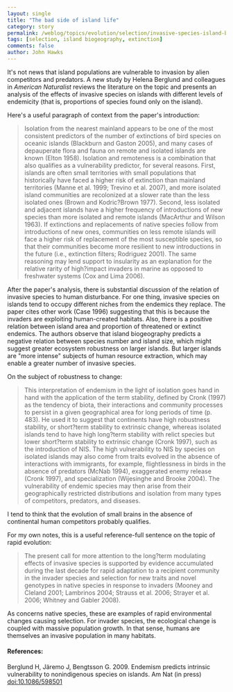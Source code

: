```yaml
---
layout: single 
title: "The bad side of island life" 
category: story
permalink: /weblog/topics/evolution/selection/invasive-species-island-biogeography-robustness-2009.html
tags: [selection, island biogeography, extinction] 
comments: false 
author: John Hawks 
---
```


It's not news that island populations are vulnerable to invasion by alien competitors and predators. A new study by Helena Berglund and colleagues in <i>American Naturalist</i> reviews the literature on the topic and presents an analysis of the effects of invasive species on islands with different levels of endemicity (that is, proportions of species found only on the island). 

Here's a useful paragraph of context from the paper's introduction: 

<blockquote>Isolation from the nearest mainland appears to be one of the most consistent predictors of the number of extinctions of bird species on oceanic islands (Blackburn and Gaston 2005), and many cases of depauperate flora and fauna on remote and isolated islands are known (Elton 1958). Isolation and remoteness is a combination that also qualifies as a vulnerability predictor, for several reasons. First, islands are often small territories with small populations that historically have faced a higher risk of extinction than mainland territories (Manne et al. 1999; Trevino et al. 2007), and more isolated island communities are recolonized at a slower rate than the less isolated ones (Brown and Kodric?Brown 1977). Second, less isolated and adjacent islands have a higher frequency of introductions of new species than more isolated and remote islands (MacArthur and Wilson 1963). If extinctions and replacements of native species follow from introductions of new ones, communities on less remote islands will face a higher risk of replacement of the most susceptible species, so that their communities become more resilient to new introductions in the future (i.e., extinction filters; Rodriguez 2001). The same reasoning may lend support to insularity as an explanation for the relative rarity of high?impact invaders in marine as opposed to freshwater systems (Cox and Lima 2006).</blockquote>

After the paper's analysis, there is substantial discussion of the relation of invasive species to human disturbance. For one thing, invasive species on islands tend to occupy different niches from the endemics they replace. The paper cites other work (Case 1996) suggesting that this is because the invaders are exploiting human-created habitats. Also, there is a positive relation between island area and proportion of threatened or extinct endemics. The authors observe that island biogeography predicts a negative relation between species number and island size, which might suggest greater ecosystem robustness on larger islands. But larger islands are "more intense" subjects of human resource extraction, which may enable a greater number of invasive species. 

On the subject of robustness to change: 

<blockquote>This interpretation of endemism in the light of isolation goes hand in hand with the application of the term stability, defined by Cronk (1997) as the tendency of biota, their interactions and community processes to persist in a given geographical area for long periods of time (p. 483). He used it to suggest that continents have high robustness stability, or short?term stability to extrinsic change, whereas isolated islands tend to have high long?term stability with relict species but lower short?term stability to extrinsic change (Cronk 1997), such as the introduction of NIS. The high vulnerability to NIS by species on isolated islands may also come from traits evolved in the absence of interactions with immigrants, for example, flightlessness in birds in the absence of predators (McNab 1994), exaggerated enemy release (Cronk 1997), and specialization (Wijesinghe and Brooke 2004). The vulnerability of endemic species may then arise from their geographically restricted distributions and isolation from many types of competitors, predators, and diseases.</blockquote>

I tend to think that the evolution of small brains in the absence of continental human competitors probably qualifies. 


For my own notes, this is a useful reference-full sentence on the topic of rapid evolution: 

<blockquote>The present call for more attention to the long?term modulating effects of invasive species is supported by evidence accumulated during the last decade for rapid adaptation to a recipient community in the invader species and selection for new traits and novel genotypes in native species in response to invaders (Mooney and Cleland 2001; Lambrinos 2004; Strauss et al. 2006; Strayer et al. 2006; Whitney and Gabler 2008).</blockquote>

As concerns native species, these are examples of rapid environmental changes causing selection. For invader species, the ecological change is coupled with massive population growth. In that sense, humans are themselves an invasive population in many habitats. 






<h4>References:</h4>

<p class="cite">Berglund H, J&auml;remo J, Bengtsson G. 2009. Endemism predicts intrinsic vulnerability to nonindigenous species on islands. Am Nat (in press) <a href="http://dx.doi.org/10.1086/598501">doi:10.1086/598501</a></p>




